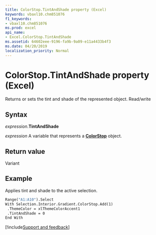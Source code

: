 ```yaml
---
title: ColorStop.TintAndShade property (Excel)
keywords: vbaxl10.chm851076
f1_keywords:
- vbaxl10.chm851076
ms.prod: excel
api_name:
- Excel.ColorStop.TintAndShade
ms.assetid: 64602eee-9196-fa9b-9a09-e11a4433b4f3
ms.date: 04/20/2019
localization_priority: Normal
---
```



# ColorStop.TintAndShade property (Excel)

Returns or sets the tint and shade of the represented object. Read/write


## Syntax

_expression_.**TintAndShade**

_expression_ A variable that represents a **[ColorStop](Excel.ColorStop.md)** object.


## Return value

Variant


## Example

Applies tint and shade to the active selection.

```vb
Range("A1:A10").Select 
With Selection.Interior.Gradient.ColorStop.Add(1) 
 .ThemeColor = xlThemeColorAccent1 
 .TintAndShade = 0 
End With
```




[!include[Support and feedback](~/includes/feedback-boilerplate.md)]